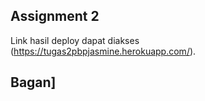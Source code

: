## Assignment 2

Link hasil deploy dapat diakses (https://tugas2pbpjasmine.herokuapp.com/).

## Bagan]
